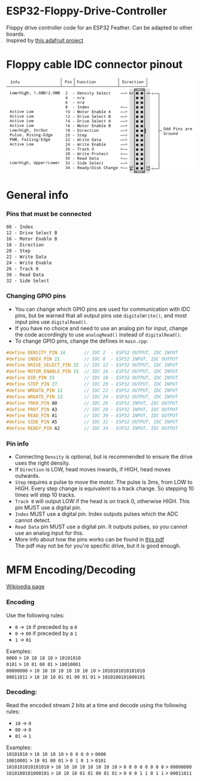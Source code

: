 # ESP32-Floppy-Drive-Controller
Floppy drive controller code for an ESP32 Feather. Can be adapted to other boards.  
Inspired by [this adafruit project](https://github.com/adafruit/Adafruit_Floppy/tree/main)

# Floppy cable IDC connector pinout
![pinout diagram](https://github.com/michael-gif/ESP32-Floppy-Drive-Controller/blob/main/resources/idc_connector_pinout.png)

# General info
### Pins that must be connected
```
08 - Index
12 - Drive Select B
16 - Motor Enable B
18 - Direction
20 - Step
22 - Write Data
24 - Write Enable
26 - Track 0
30 - Read Data
32 - Side Select
```

### Changing GPIO pins
- You can change which GPIO pins are used for communication with IDC pins, but be warned that all output pins use `digitalWrite()`, and most input pins use `digitalRead()`.
- If you have no choice and need to use an analog pin for input, change the code accordingly to use `analogRead()` instead of `digitalRead()`.
- To change GPIO pins, change the defines in `main.cpp`:
```C++
#define DENSITY_PIN 14       // IDC 2  - ESP32 OUTPUT, IDC INPUT
#define INDEX_PIN 21         // IDC 8  - ESP32 INPUT, IDC OUTPUT
#define DRIVE_SELECT_PIN 32  // IDC 12 - ESP32 OUTPUT, IDC INPUT
#define MOTOR_ENABLE_PIN 15  // IDC 16 - ESP32 OUTPUT, IDC INPUT
#define DIR_PIN 33           // IDC 18 - ESP32 OUTPUT, IDC INPUT
#define STEP_PIN 27          // IDC 20 - ESP32 OUTPUT, IDC INPUT
#define WRDATA_PIN 12        // IDC 22 - ESP32 OUTPUT, IDC INPUT
#define WRGATE_PIN 13        // IDC 24 - ESP32 OUTPUT, IDC INPUT
#define TRK0_PIN A0          // IDC 26 - ESP32 INPUT, IDC OUTPUT
#define PROT_PIN A3          // IDC 28 - ESP32 INPUT, IDC OUTPUT
#define READ_PIN A1          // IDC 30 - ESP32 INPUT, IDC OUTPUT
#define SIDE_PIN A5          // IDC 32 - ESP32 OUTPUT, IDC INPUT
#define READY_PIN A2         // IDC 34 - ESP32 INPUT, IDC OUTPUT
```

### Pin info
- Connecting `Density` is optional, but is recommended to ensure the drive uses the right density.
- If `Direction` is LOW, head moves inwards, if HIGH, head moves outwards.
- `Step` requires a pulse to move the motor. The pulse is 3ms, from LOW to HIGH. Every step change is equivalent to a track change. So stepping 10 times will step 10 tracks.
- `Track 0` will output LOW if the head is on track 0, otherwise HIGH. This pin MUST use a digital pin.
- `Index` MUST use a digital pin. Index outputs pulses which the ADC cannot detect.
- `Read Data` pin MUST use a digital pin. It outputs pulses, so you cannot use an analog input for this.
- More info about how the pins works can be found in [this pdf](https://github.com/michael-gif/ESP32-Floppy-Drive-Controller/blob/main/resources/SAMSUNG-SFD321B-070103.pdf)  
The pdf may not be for you're specific drive, but it is good enough.

# MFM Encoding/Decoding

[Wikipedia page](https://en.wikipedia.org/wiki/Modified_frequency_modulation#MFM_coding)

### Encoding
Use the following rules:
- `0` -> `10` if preceded by a `0`
- `0` -> `00` if preceded by a `1`
- `1` -> `01`

Examples:  
`0000` > `10 10 10 10` > `10101010`  
`0101` > `10 01 00 01` > `10010001`  
`00000000` > `10 10 10 10 10 10 10 10` > `1010101010101010`  
`00011011` > `10 10 10 01 01 00 01 01` > `1010100101000101`

### Decoding:  
Read the encoded stream 2 bits at a time and decode using the following rules:
- `10` -> `0`
- `00` -> `0`
- `01` -> `1`

Examples:  
`10101010` > `10 10 10 10` > `0 0 0 0` > `0000`  
`10010001` > `10 01 00 01` > `0 1 0 1` > `0101`  
`1010101010101010` > `10 10 10 10 10 10 10 10` > `0 0 0 0 0 0 0 0` > `00000000`  
`1010100101000101` > `10 10 10 01 01 00 01 01` > `0 0 0 1 1 0 1 1` > `00011011`